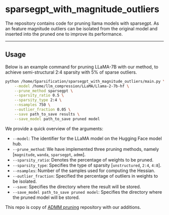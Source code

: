 # sparsegpt_with_magnitude_outliers
The repository contains code for pruning llama models with sparsegpt. As an feature magnitude outliers can be isolated from the original model and inserted into the pruned one to improve its performance.

---
## Usage
Below is an example command for pruning LLaMA-7B with our method, to achieve semi-structural 2:4 sparsity with 5% of sparse outliers.
```sh
python /home/Sparsification/sparsegpt_with_magnitude_outliers/main.py \
    --model /home/llm_compression/LLaMA/Llama-2-7b-hf \
    --prune_method sparsegpt \
    --sparsity_ratio 0.5 \
    --sparsity_type 2:4 \
    --nsamples 750 \
    --outlier_fraction 0.05 \
    --save path_to_save results \
    --save_model path_to_save pruned model
```

We provide a quick overview of the arguments:  
- `--model`: The identifier for the LLaMA model on the Hugging Face model hub.
- `--prune_method`: We have implemented three pruning methods, namely [`magnitude`, `wanda`, `sparsegpt`, `admm`].
- `--sparsity_ratio`: Denotes the percentage of weights to be pruned.
- `--sparsity_type`: Specifies the type of sparsity [`unstructured`, `2:4`, `4:8`].
- `--nsamples`: Number of the samples used for computing the Hessian. 
- `--outlier_fraction`: Specified the percentage of outliers in weights to be isolated.
- `--save`: Specifies the directory where the result will be stored.
- `--save_model path_to_save pruned model`: Specifies the directory where the pruned model will be stored.

This repo is copy of [ADMM pruning](https://github.com/fmfi-compbio/admm-pruning) repository with our additions. 